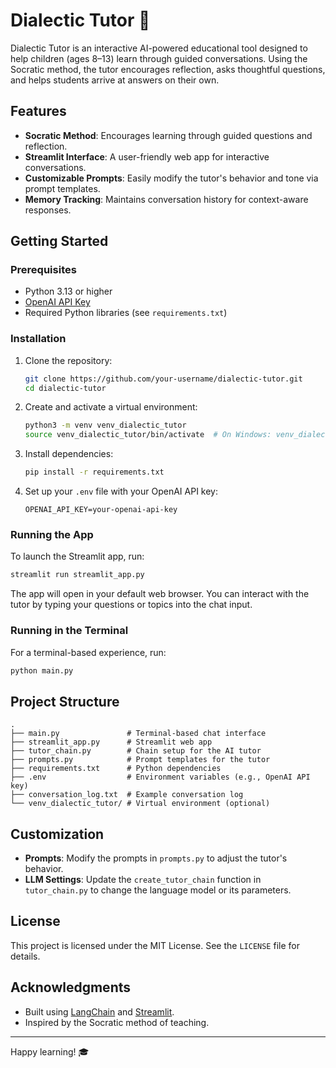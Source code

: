 # Dialectic Tutor 🧠

Dialectic Tutor is an interactive AI-powered educational tool designed to help children (ages 8–13) learn through guided conversations. Using the Socratic method, the tutor encourages reflection, asks thoughtful questions, and helps students arrive at answers on their own.

## Features

- **Socratic Method**: Encourages learning through guided questions and reflection.
- **Streamlit Interface**: A user-friendly web app for interactive conversations.
- **Customizable Prompts**: Easily modify the tutor's behavior and tone via prompt templates.
- **Memory Tracking**: Maintains conversation history for context-aware responses.

## Getting Started

### Prerequisites

- Python 3.13 or higher
- [OpenAI API Key](https://platform.openai.com/signup/)
- Required Python libraries (see `requirements.txt`)

### Installation

1. Clone the repository:
   ```bash
   git clone https://github.com/your-username/dialectic-tutor.git
   cd dialectic-tutor
   ```

2. Create and activate a virtual environment:
   ```bash
   python3 -m venv venv_dialectic_tutor
   source venv_dialectic_tutor/bin/activate  # On Windows: venv_dialectic_tutor\Scripts\activate
   ```

3. Install dependencies:
   ```bash
   pip install -r requirements.txt
   ```

4. Set up your `.env` file with your OpenAI API key:
   ```plaintext
   OPENAI_API_KEY=your-openai-api-key
   ```

### Running the App

To launch the Streamlit app, run:
```bash
streamlit run streamlit_app.py
```

The app will open in your default web browser. You can interact with the tutor by typing your questions or topics into the chat input.

### Running in the Terminal

For a terminal-based experience, run:
```bash
python main.py
```

## Project Structure

```
.
├── main.py               # Terminal-based chat interface
├── streamlit_app.py      # Streamlit web app
├── tutor_chain.py        # Chain setup for the AI tutor
├── prompts.py            # Prompt templates for the tutor
├── requirements.txt      # Python dependencies
├── .env                  # Environment variables (e.g., OpenAI API key)
├── conversation_log.txt  # Example conversation log
└── venv_dialectic_tutor/ # Virtual environment (optional)
```

## Customization

- **Prompts**: Modify the prompts in `prompts.py` to adjust the tutor's behavior.
- **LLM Settings**: Update the `create_tutor_chain` function in `tutor_chain.py` to change the language model or its parameters.

## License

This project is licensed under the MIT License. See the `LICENSE` file for details.

## Acknowledgments

- Built using [LangChain](https://github.com/hwchase17/langchain) and [Streamlit](https://streamlit.io/).
- Inspired by the Socratic method of teaching.

---

Happy learning! 🎓
